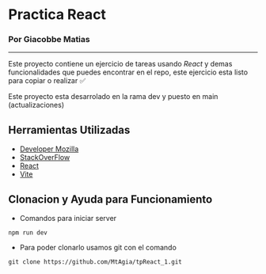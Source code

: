 # Practica React

### Por Giacobbe Matias 
____

Este proyecto contiene un ejercicio de tareas usando *React* y demas funcionalidades que puedes encontrar en el repo, este ejercicio esta listo para copiar o realizar ✅

Este proyecto esta desarrolado en la rama dev y puesto en main (actualizaciones)

## Herramientas Utilizadas
- [Developer Mozilla](https://developer.mozilla.org/es/)
- [StackOverFlow](https://stackoverflow.com/)
- [React](https://react.dev/)
- [Vite](https://es.vitejs.dev/)

## Clonacion y Ayuda para Funcionamiento
- Comandos para iniciar server 
 ```
npm run dev
 ```
- Para poder clonarlo usamos git con el comando
 ```
git clone https://github.com/MtAgia/tpReact_1.git
 ```